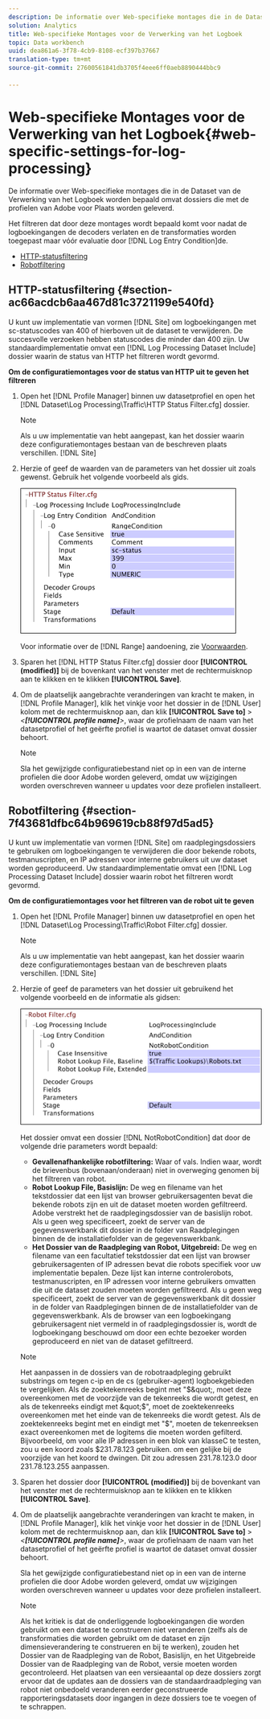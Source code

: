 ```yaml
---
description: De informatie over Web-specifieke montages die in de Dataset van de Verwerking van het Logboek worden bepaald omvat dossiers die met de profielen van Adobe voor Plaats worden geleverd.
solution: Analytics
title: Web-specifieke Montages voor de Verwerking van het Logboek
topic: Data workbench
uuid: dea861a6-3f78-4cb9-8108-ecf397b37667
translation-type: tm+mt
source-git-commit: 27600561841db3705f4eee6ff0aeb8890444bbc9

---
```



# Web-specifieke Montages voor de Verwerking van het Logboek{#web-specific-settings-for-log-processing}

De informatie over Web-specifieke montages die in de Dataset van de Verwerking van het Logboek worden bepaald omvat dossiers die met de profielen van Adobe voor Plaats worden geleverd.

Het filtreren dat door deze montages wordt bepaald komt voor nadat de logboekingangen de decoders verlaten en de transformaties worden toegepast maar vóór evaluatie door [!DNL Log Entry Condition]de.

* [HTTP-statusfiltering](../../../home/c-dataset-const-proc/c-config-web-data/c-web-spec-log-proc.md#section-ac66acdcb6aa467d81c3721199e540fd)
* [Robotfiltering](../../../home/c-dataset-const-proc/c-config-web-data/c-web-spec-log-proc.md#section-7f43681dfbc64b969619cb88f97d5ad5)

## HTTP-statusfiltering {#section-ac66acdcb6aa467d81c3721199e540fd}

U kunt uw implementatie van vormen [!DNL Site] om logboekingangen met sc-statuscodes van 400 of hierboven uit de dataset te verwijderen. De succesvolle verzoeken hebben statuscodes die minder dan 400 zijn. Uw standaardimplementatie omvat een [!DNL Log Processing Dataset Include] dossier waarin de status van HTTP het filtreren wordt gevormd.

**Om de configuratiemontages voor de status van HTTP uit te geven het filtreren**

1. Open het [!DNL Profile Manager] binnen uw datasetprofiel en open het [!DNL Dataset\Log Processing\Traffic\HTTP Status Filter.cfg] dossier.

   >[!NOTE]
   >
   >Als u uw implementatie van hebt aangepast, kan het dossier waarin deze configuratiemontages bestaan van de beschreven plaats verschillen. [!DNL Site]

1. Herzie of geef de waarden van de parameters van het dossier uit zoals gewenst. Gebruik het volgende voorbeeld als gids.

   ![](assets/cfg_WebParameters_HTTPStatusFilter.png)

   Voor informatie over de [!DNL Range] aandoening, zie [Voorwaarden](../../../home/c-dataset-const-proc/c-conditions/c-abt-cond.md).

1. Sparen het [!DNL HTTP Status Filter.cfg] dossier door **[!UICONTROL (modified)]** bij de bovenkant van het venster met de rechtermuisknop aan te klikken en te klikken **[!UICONTROL Save]**.

1. Om de plaatselijk aangebrachte veranderingen van kracht te maken, in [!DNL Profile Manager], klik het vinkje voor het dossier in de [!DNL User] kolom met de rechtermuisknop aan, dan klik **[!UICONTROL Save to]** > *&lt;**[!UICONTROL profile name]**>*, waar de profielnaam de naam van het datasetprofiel of het geërfte profiel is waartot de dataset omvat dossier behoort.

   >[!NOTE]
   >
   >Sla het gewijzigde configuratiebestand niet op in een van de interne profielen die door Adobe worden geleverd, omdat uw wijzigingen worden overschreven wanneer u updates voor deze profielen installeert.

## Robotfiltering {#section-7f43681dfbc64b969619cb88f97d5ad5}

U kunt uw implementatie van vormen [!DNL Site] om raadplegingsdossiers te gebruiken om logboekingangen te verwijderen die door bekende robots, testmanuscripten, en IP adressen voor interne gebruikers uit uw dataset worden geproduceerd. Uw standaardimplementatie omvat een [!DNL Log Processing Dataset Include] dossier waarin robot het filtreren wordt gevormd.

**Om de configuratiemontages voor het filtreren van de robot uit te geven**

1. Open het [!DNL Profile Manager] binnen uw datasetprofiel en open het [!DNL Dataset\Log Processing\Traffic\Robot Filter.cfg] dossier.

   >[!NOTE]
   >
   >Als u uw implementatie van hebt aangepast, kan het dossier waarin deze configuratiemontages bestaan van de beschreven plaats verschillen. [!DNL Site]

1. Herzie of geef de parameters van het dossier uit gebruikend het volgende voorbeeld en de informatie als gidsen:

   ![](assets/cfg_WebParameters_RobotFilter.png)

   Het dossier omvat een dossier [!DNL NotRobotCondition] dat door de volgende drie parameters wordt bepaald:

   * **Gevallenafhankelijke robotfiltering:** Waar of vals. Indien waar, wordt de brievenbus (bovenaan/onderaan) niet in overweging genomen bij het filtreren van robot.
   * **Robot Lookup File, Basislijn:** De weg en filename van het tekstdossier dat een lijst van browser gebruikersagenten bevat die bekende robots zijn en uit de dataset moeten worden gefiltreerd. Adobe verstrekt het de raadplegingsdossier van de basislijn robot. Als u geen weg specificeert, zoekt de server van de gegevenswerkbank dit dossier in de folder van Raadplegingen binnen de de installatiefolder van de gegevenswerkbank.
   * **Het Dossier van de Raadpleging van Robot, Uitgebreid:** De weg en filename van een facultatief tekstdossier dat een lijst van browser gebruikersagenten of IP adressen bevat die robots specifiek voor uw implementatie bepalen. Deze lijst kan interne controlerobots, testmanuscripten, en IP adressen voor interne gebruikers omvatten die uit de dataset zouden moeten worden gefiltreerd. Als u geen weg specificeert, zoekt de server van de gegevenswerkbank dit dossier in de folder van Raadplegingen binnen de de installatiefolder van de gegevenswerkbank.
   Als de browser van een logboekingang gebruikersagent niet vermeld in of raadplegingsdossier is, wordt de logboekingang beschouwd om door een echte bezoeker worden geproduceerd en niet van de dataset gefiltreerd.

   >[!NOTE]
   >
   >Het aanpassen in de dossiers van de robotraadpleging gebruikt substrings om tegen c-ip en de cs (gebruiker-agent) logboekgebieden te vergelijken. Als de zoektekenreeks begint met &quot;$&quot;, moet deze overeenkomen met de voorzijde van de tekenreeks die wordt getest, en als de tekenreeks eindigt met &quot;$&quot;, moet de zoektekenreeks overeenkomen met het einde van de tekenreeks die wordt getest. Als de zoektekenreeks begint met en eindigt met &quot;$&quot;, moeten de tekenreeksen exact overeenkomen met de logitems die moeten worden gefilterd. Bijvoorbeeld, om voor alle IP adressen in een blok van klasseC te testen, zou u een koord zoals $231.78.123 gebruiken. om een gelijke bij de voorzijde van het koord te dwingen. Dit zou adressen 231.78.123.0 door 231.78.123.255 aanpassen.

1. Sparen het dossier door **[!UICONTROL (modified)]** bij de bovenkant van het venster met de rechtermuisknop aan te klikken en te klikken **[!UICONTROL Save]**.

1. Om de plaatselijk aangebrachte veranderingen van kracht te maken, in [!DNL Profile Manager], klik het vinkje voor het dossier in de [!DNL User] kolom met de rechtermuisknop aan, dan klik **[!UICONTROL Save to]** > *&lt;**[!UICONTROL profile name]**>*, waar de profielnaam de naam van het datasetprofiel of het geërfte profiel is waartot de dataset omvat dossier behoort.

   Sla het gewijzigde configuratiebestand niet op in een van de interne profielen die door Adobe worden geleverd, omdat uw wijzigingen worden overschreven wanneer u updates voor deze profielen installeert.

   >[!NOTE]
   >
   >Als het kritiek is dat de onderliggende logboekingangen die worden gebruikt om een dataset te construeren niet veranderen (zelfs als de transformaties die worden gebruikt om de dataset en zijn dimensieverandering te construeren en bij te werken), zouden het Dossier van de Raadpleging van de Robot, Basislijn, en het Uitgebreide Dossier van de Raadpleging van de Robot, versie moeten worden gecontroleerd. Het plaatsen van een versieaantal op deze dossiers zorgt ervoor dat de updates aan de dossiers van de standaardraadpleging van robot niet onbedoeld veranderen eerder geconstrueerde rapporteringsdatasets door ingangen in deze dossiers toe te voegen of te schrappen.


